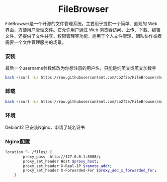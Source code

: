 <h1 align="center">
  FileBrowser
</h1>
FileBrowser是一个开源的文件管理系统，主要用于提供一个简单、直观的 Web 界面，方便用户管理文件。它允许用户通过 Web 浏览器访问、上传、下载、编辑文件，还提供了文件共享、权限管理等功能。适用于个人文件管理、团队协作或者需要一个文件管理服务的场景。


### 安装
最后一个username参数修改为你想注册的用户名，只能是纯英文或英文加数字
```bash
bash <(curl -Ls https://raw.githubusercontent.com/co2f2e/FileBrowser/main/bash/install_filebrowser.sh) username
```

### 卸载
```bash
bash <(curl -Ls https://raw.githubusercontent.com/co2f2e/FileBrowser/main/bash/uninstall_filebrowser.sh)
```

### 环境
Debian12
已安装Nginx，申请了域名证书

### Nginx配置
```bash
location ^~ /files/ {
        proxy_pass  http://127.0.0.1:8088/;
        proxy_set_header Host $proxy_host;
        proxy_set_header X-Real-IP $remote_addr;
        proxy_set_header X-Forwarded-For $proxy_add_x_forwarded_for;
    }
```
